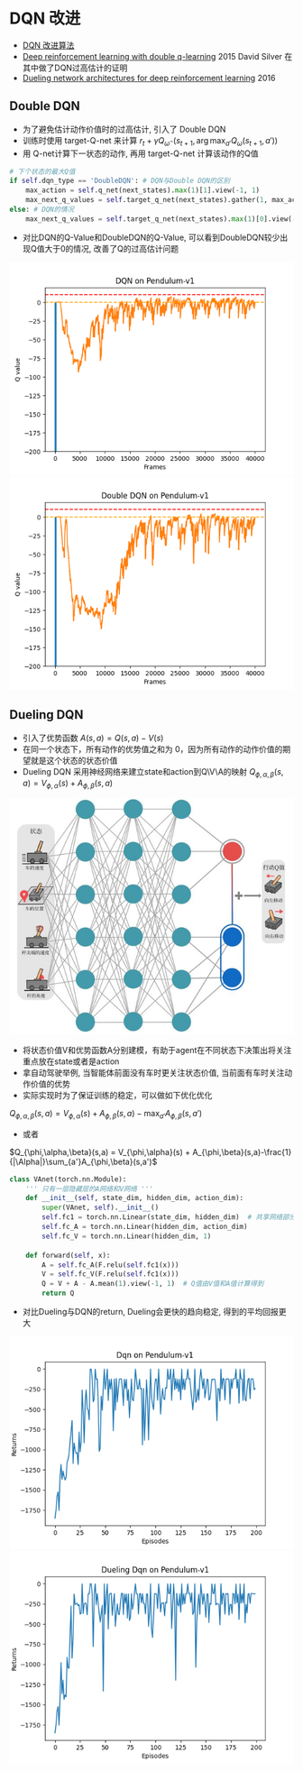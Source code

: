 # DQN 改进

* [DQN 改进算法](https://hrl.boyuai.com/chapter/2/dqn%E6%94%B9%E8%BF%9B%E7%AE%97%E6%B3%95)
* [Deep reinforcement learning with double q-learning](https://arxiv.org/pdf/1509.06461) 2015 David Silver 在其中做了DQN过高估计的证明
* [Dueling network architectures for deep reinforcement learning](https://arxiv.org/pdf/1511.06581) 2016

## Double DQN
* 为了避免估计动作价值时的过高估计, 引入了 Double DQN
* 训练时使用 target-Q-net 来计算 $r_t + \gamma Q_{\omega^-}(s_{t+1}, \arg\max_{a'} Q_{\omega}(s_{t+1}, a'))$
* 用 Q-net计算下一状态的动作, 再用 target-Q-net 计算该动作的Q值

```python
# 下个状态的最大Q值
if self.dqn_type == 'DoubleDQN': # DQN与Double DQN的区别
    max_action = self.q_net(next_states).max(1)[1].view(-1, 1)
    max_next_q_values = self.target_q_net(next_states).gather(1, max_action)
else: # DQN的情况
    max_next_q_values = self.target_q_net(next_states).max(1)[0].view(-1, 1)
```

* 对比DQN的Q-Value和DoubleDQN的Q-Value, 可以看到DoubleDQN较少出现Q值大于0的情况, 改善了Q的过高估计问题

![dqn-q-value](result/dqn-q-value.png)
![double-dqn-q-value](result/double-dqn-q-value.png)

## Dueling DQN
* 引入了优势函数 $A(s,a) = Q(s,a) -V(s)$
* 在同一个状态下，所有动作的优势值之和为 0，因为所有动作的动作价值的期望就是这个状态的状态价值
* Dueling DQN 采用神经网络来建立state和action到Q\V\A的映射 $Q_{\phi,\alpha,\beta}(s,a) = V_{\phi,\alpha}(s) + A_{\phi,\beta}(s,a)$

![dueling](img/dueling-dqn.png)

* 将状态价值V和优势函数A分别建模，有助于agent在不同状态下决策出将关注重点放在state或者是action
* 拿自动驾驶举例, 当智能体前面没有车时更关注状态价值, 当前面有车时关注动作价值的优势
* 实际实现时为了保证训练的稳定，可以做如下优化优化

$Q_{\phi,\alpha,\beta}(s,a)  = V_{\phi,\alpha}(s) + A_{\phi,\beta}(s,a)-\max_{a'}A_{\phi,\beta}(s,a')$

* 或者

$Q_{\phi,\alpha,\beta}(s,a)  = V_{\phi,\alpha}(s) + A_{\phi,\beta}(s,a)-\frac{1}{|\Alpha|}\sum_{a'}A_{\phi,\beta}(s,a')$

```python
class VAnet(torch.nn.Module):
    ''' 只有一层隐藏层的A网络和V网络 '''
    def __init__(self, state_dim, hidden_dim, action_dim):
        super(VAnet, self).__init__()
        self.fc1 = torch.nn.Linear(state_dim, hidden_dim)  # 共享网络部分
        self.fc_A = torch.nn.Linear(hidden_dim, action_dim)
        self.fc_V = torch.nn.Linear(hidden_dim, 1)

    def forward(self, x):
        A = self.fc_A(F.relu(self.fc1(x)))
        V = self.fc_V(F.relu(self.fc1(x)))
        Q = V + A - A.mean(1).view(-1, 1)  # Q值由V值和A值计算得到
        return Q
```

* 对比Dueling与DQN的return, Dueling会更快的趋向稳定, 得到的平均回报更大

![dqn-return](result/dqn-return.png)
![dueling-dqn-return](result/dueling-dqn-return.png)
